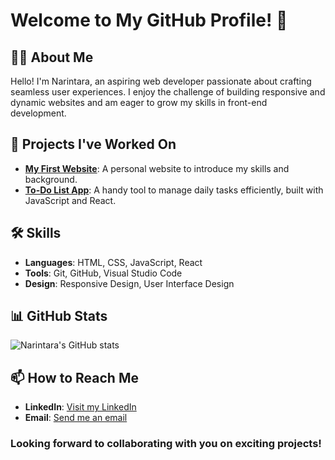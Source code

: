 # Welcome to My GitHub Profile! 👋

## 👩‍💻 About Me
Hello! I'm Narintara, an aspiring web developer passionate about crafting seamless user experiences. I enjoy the challenge of building responsive and dynamic websites and am eager to grow my skills in front-end development.

## 🚀 Projects I've Worked On
- **[My First Website](URL_of_project)**: A personal website to introduce my skills and background.
- **[To-Do List App](URL_of_project)**: A handy tool to manage daily tasks efficiently, built with JavaScript and React.

## 🛠 Skills
- **Languages**: HTML, CSS, JavaScript, React
- **Tools**: Git, GitHub, Visual Studio Code
- **Design**: Responsive Design, User Interface Design

## 📊 GitHub Stats
![Narintara's GitHub stats](https://github-readme-stats.vercel.app/api?username=narint278&show_icons=true&theme=synthwave)

## 📫 How to Reach Me
- **LinkedIn**: [Visit my LinkedIn](https://www.linkedin.com/in/narint278/)
- **Email**: [Send me an email](mailto:narint278@gmail.com)

### Looking forward to collaborating with you on exciting projects!
